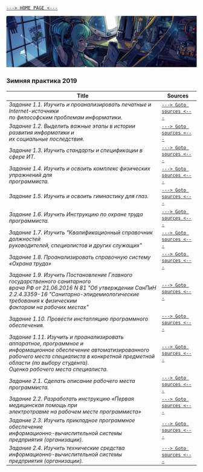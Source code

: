 [```---> HOME PAGE <---```](https://egoralmikeev.github.io)

![](../pictures/header_picture.png)

### Зимняя практика 2019

Title | Sources
 ------------ | -------------
_Задание 1.1. Изучить и проанализировать печатные и Internet-источники<br>по философским проблемам информатики._ | [```---> Goto sources <---```](https://github.com/EgorAlmikeev/winter-practice-2019/blob/master/1_1.pdf)
_Задание 1.2. Выделить важные этапы в истории развития информатики и<br>их социальные последствия._ | [```---> Goto sources <---```](https://github.com/EgorAlmikeev/winter-practice-2019/blob/master/1_2.png)
_Задание 1.3. Изучить стандарты и спецификации в сфере ИТ._ | [```---> Goto sources <---```](https://github.com/EgorAlmikeev/winter-practice-2019/blob/master/1_3.pdf)
_Задание 1.4. Изучить и освоить комплекс физических упражнений для<br>программиста._ | [```---> Goto sources <---```](https://github.com/EgorAlmikeev/winter-practice-2019/blob/master/1_4.pdf)
_Задание 1.5. Изучить и освоить гимнастику для глаз._ | [```---> Goto sources <---```](https://github.com/EgorAlmikeev/winter-practice-2019/blob/master/1_5.pdf)
_Задание 1.6. Изучить Инструкцию по охране труда программиста._ | [```---> Goto sources <---```](https://github.com/EgorAlmikeev/winter-practice-2019/blob/master/1_6.pdf)
_Задание 1.7. Изучить "Квалификационный справочник должностей<br>руководителей, специалистов и других служащих"_ | [```---> Goto sources <---```](https://github.com/EgorAlmikeev/winter-practice-2019/blob/master/1_7.pdf)
_Задание 1.8. Проанализировать справочную систему «Охрана труда»_ | [```---> Goto sources <---```](https://github.com/EgorAlmikeev/winter-practice-2019/blob/master/1_8.pdf)
_Задание 1.9. Изучить Постановление Главного государственного санитарного<br>врача РФ от 21.06.2016 N 81 "Об утверждении СанПиН 2.2.4.3359-16 "Санитарно-эпидемиологические требования к физическим<br>факторам на рабочих местах"_ | [```---> Goto sources <---```](https://github.com/EgorAlmikeev/winter-practice-2019/blob/master/1_9.pdf)
_Задание 1.10. Провести инсталляцию программного обеспечения._ | [```---> Goto sources <---```](https://github.com/EgorAlmikeev/winter-practice-2019/blob/master/1_10.pdf)
_Задание 1.11. Изучить и проанализировать аппаратное, программное и<br>информационное обеспечение автоматизированного рабочего места специалиста в конкретной предметной области (по выбору студента).<br>Оценка рабочего места специалиста._ | [```---> Goto sources <---```](https://github.com/EgorAlmikeev/winter-practice-2019/blob/master/1_11.png)
_Задание 2.1. Сделать описание рабочего места программиста._ | [```---> Goto sources <---```](https://github.com/EgorAlmikeev/winter-practice-2019/blob/master/2_1.png)
_Задание 2.2. Разработать инструкцию «Первая медицинская помощь при<br>электротравме на рабочем месте программиста»_ | [```---> Goto sources <---```](https://github.com/EgorAlmikeev/winter-practice-2019/blob/master/2_2.pdf)
_Задание 2.3. Изучить прикладное программное обеспечение<br>информационно-вычислительной системы предприятия (организации)._ | [```---> Goto sources <---```](https://github.com/EgorAlmikeev/winter-practice-2019/blob/master/2_3.pdf)
_Задание 2.4. Изучить технические средства<br>информационно-вычислительной системы предприятия (организации)._ | [```---> Goto sources <---```](https://github.com/EgorAlmikeev/winter-practice-2019/blob/master/2_4.pdf)
